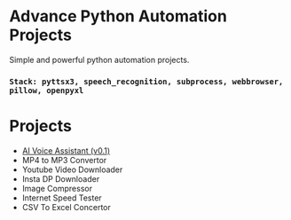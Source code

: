 # Advance Python Automation Projects

Simple and powerful python automation projects.

### `Stack: pyttsx3, speech_recognition, subprocess, webbrowser, pillow, openpyxl`

# Projects
<ul>
    <li><a href="https://github.com/Jubiko31/ai-voice-assistant">AI Voice Assistant (v0.1)</a></li>
    <li>MP4 to MP3 Convertor</li>
    <li>Youtube Video Downloader</li>
    <li>Insta DP Downloader</li>
    <li>Image Compressor</li>
    <li>Internet Speed Tester</li>
    <li>CSV To Excel Concertor</li>
</ul>